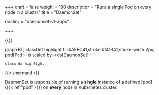 +++
draft = false
weight = 190
description = "Runs a single Pod on every node in a cluster"
title = "DaemonSet"

doclink = "daemonset-v1-apps"

+++

{{<mermaid>}}

graph BT;
    classDef highlight fill:#AFFC41,stroke:#141B41,stroke-width:2px;
    pod[Pod]--is scaled by-->ds[DaemonSet]

    class ds highlight

{{< /mermaid >}}

DaemonSet is responsible of running a **single** instance of a defined [pod]({{< ref "pod" >}}) on **every** node in Kubernetes cluster.